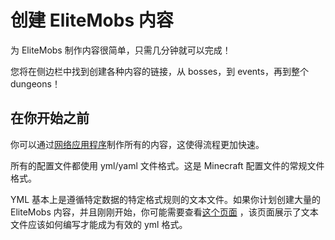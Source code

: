 # 创建 EliteMobs 内容

为 EliteMobs 制作内容很简单，只需几分钟就可以完成！

您将在侧边栏中找到创建各种内容的链接，从 bosses，到 events，再到整个 dungeons！

## 在你开始之前

你可以通过[网络应用程序](https://magmaguy.com/webapp/webapp.html)制作所有的内容，这使得流程更加快速。

所有的配置文件都使用 yml/yaml 文件格式。这是 Minecraft 配置文件的常规文件格式。

YML 基本上是遵循特定数据的特定格式规则的文本文件。如果你计划创建大量的 EliteMobs 内容，并且刚刚开始，你可能需要查看[这个页面]($langage$/global/configuration_file_guide.md) ，该页面展示了文本文件应该如何编写才能成为有效的 yml 格式。